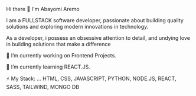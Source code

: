 Hi there 👋 I'm Abayomi Aremo

I am a FULLSTACK software developer, passionate about building quality solutions and exploring modern innovations in technology.

As a developer, i possess an obsessive attention to detail, and undying love in building solutions that make a difference

🔭 I’m currently working on Frontend Projects.

🌱 I’m currently learning REACT.JS.

⚡ My Stack: ... HTML, CSS, JAVASCRIPT, PYTHON, NODE.JS, REACT, SASS, TAILWIND, MONGO DB
